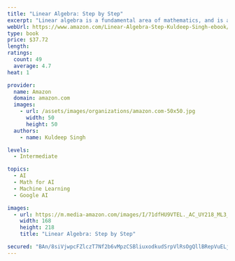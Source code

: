 ```yaml
---
title: "Linear Algebra: Step by Step"
excerpt: "Linear algebra is a fundamental area of mathematics, and is arguably the most powerful mathematical tool ever developed. It is a core topic of study within fields as diverse as: business, economics, engineering, physics, computer science, ecology, sociology, demography and genetics."
webUrl: https://www.amazon.com/Linear-Algebra-Step-Kuldeep-Singh-ebook/dp/B016WNBNGI/
type: book
price: $37.72
length: 
ratings:
  count: 49
  average: 4.7
heat: 1

provider:
  name: Amazon
  domain: amazon.com
  images:
    - url: /assets/images/organizations/amazon.com-50x50.jpg
      width: 50
      height: 50
  authors:
    - name: Kuldeep Singh

levels:
  - Intermediate

topics:
  - AI
  - Math for AI
  - Machine Learning
  - Google AI

images:
  - url: https://m.media-amazon.com/images/I/71dfHU9VTEL._AC_UY218_ML3_.jpg
    width: 168
    height: 218
    title: "Linear Algebra: Step by Step"

secured: "BAn/8siVjwpcFZlczT7Nf2b6vMpzCSBliuxodkudSrpVlRsOgQllBRepVuELjB+Un5mEryR2qfdyfnFnoAgWTHPfnSAFTzJJDPN+D7FZf6KXJUIVfeY55A54t7rbok5L4TchkK+G185/WWBZIGAS9rD7MJqjwsyboBBAYhl6xznAiipdgV80YbVJdMup/WZOb0lyRA7+AA3P3yMx5Ea6XgKgfjVu1oobWa97qP7LhJJk+ARhB1MxafHJgnM3lJar4r91+B31yFLKY3hAkift5A==;xHHQ0FmN2DYegj9Uzo3ZDA=="
---
```


